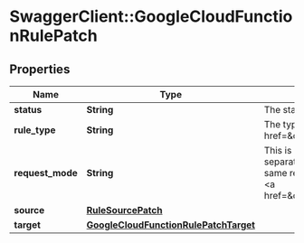 # SwaggerClient::GoogleCloudFunctionRulePatch

## Properties
Name | Type | Description | Notes
------------ | ------------- | ------------- | -------------
**status** | **String** | The status of the rule. Rules can be enabled or disabled. | [optional] 
**rule_type** | **String** | The type of rule. In this case Google Cloud Function. See the &lt;a href&#x3D;\&quot;https://ably.com/integrations\&quot;&gt;documentation&lt;/a&gt; for further information. | 
**request_mode** | **String** | This is Single Request mode or Batch Request mode. Single Request mode sends each event separately to the endpoint specified by the rule. Batch Request mode rolls up multiple events into the same request. You can read more about the difference between single and batched events in the Ably &lt;a href&#x3D;\&quot;https://ably.com/documentation/general/events#batching\&quot;&gt;documentation&lt;/a&gt;. | [optional] 
**source** | [**RuleSourcePatch**](RuleSourcePatch.md) |  | [optional] 
**target** | [**GoogleCloudFunctionRulePatchTarget**](GoogleCloudFunctionRulePatchTarget.md) |  | [optional] 

